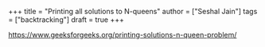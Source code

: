 +++
title = "Printing all solutions to N-queens"
author = ["Seshal Jain"]
tags = ["backtracking"]
draft = true
+++

<https://www.geeksforgeeks.org/printing-solutions-n-queen-problem/>
